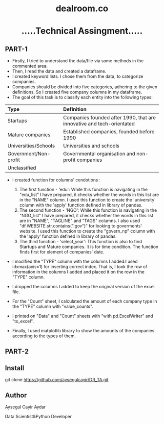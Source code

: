<h1 align="center"> dealroom.co  </h1>
<h1 align="center"> .....Technical Assingment..... </h1>

## PART-1

- Firstly, I tried to understand the data/file via some methods in the commented area.
- Then, I read the data and created a dataframe.
- I created keyword lists. I chose them from the data, to categorize companies.
- Companies should be divided into five categories, adhering to the given definitions. So I created five company columns in my dataframe.
- The goal of this task is to classify each entity into the following types:


| Type  | Definition   |
|:---|:---|
|Startups   | Companies founded after 1990, that are innovative and tech-orientated  |
|Mature companies   |Established companies, founded before 1990   |
| Universities/Schools  |  Universities and schools  |
| Government/Non-profit  |  Governmental organisation and non-profit companies  |
| Unclassified  |   |


- I created function for columns' condotions :
   1. The first function - 'edu': While this function is navigating in the "edu_list" I have prepared, it checks whether the words in this list are in the "NAME" column. I used this function to create the 'university' column with the 'apply' function defined in library of pandas.
   2. The second function - 'NGO': While this function is navigating in the "NGO_list" I have prepared, it checks whether the words in this list are in "NAME", "TAGLINE" and "TAGS" columns. I also used "df.WEBSITE.str.contains(".gov")" for looking to goverments' website. I used this function to create the "govern_np" column with the 'apply' function defined in library of pandas. 
   3. The third function - 'select_year': This function is also to find Startups and Mature companies. It is for time condition. The function finds first for element of companies' date.

- I modified the "TYPE" column with the columns I added.I used idxmax(axis=1) for inserting correct index. That is, I took the row of information in the columns I added and placed it on the row in the "TYPE" column.
- I dropped the columns I added to keep the original version of the excel file.
- For the "Count" sheet, I calculated the amount of each company type in the "TYPE" column with "value_counts".
- I printed on "Data" and "Count" sheets with "with pd.ExcelWriter" and "to_excel".
- Finally, I used matplotlib library to show the amounts of the companies according to the types of them.

## PART-2

## Install 

git clone https://github.com/aysegulcayir/DR_TA.git

## Author

Aysegul Cayir Aydar

Data Scientist&Python Developer